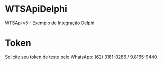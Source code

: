 # WTSApiDelphi
WTSApi v5 - Exemplo de Integração Delphi

# Token
Solicite seu token de teste pelo WhatsApp: (62) 3181-0286 / 9.8165-9440

